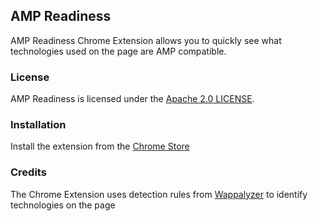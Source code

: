 ## AMP Readiness

AMP Readiness Chrome Extension allows you to quickly see what technologies used on the page are AMP compatible.

### License

AMP Readiness is licensed under the [Apache 2.0 LICENSE](http://www.apache.org/licenses/LICENSE-2.0.txt).

### Installation

Install the extension from the [Chrome Store](https://chrome.google.com/webstore/detail/amp-readiness-tool/fadclbipdhchagpdkjfcpippejnekimg)

### Credits

The Chrome Extension uses detection rules from [Wappalyzer](https://github.com/AliasIO/Wappalyzer) to identify technologies on the page
